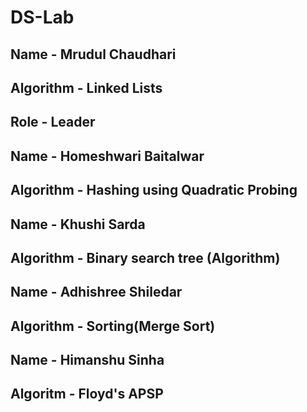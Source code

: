 # DS-Lab

## Name - Mrudul Chaudhari
## Algorithm - Linked Lists
## Role - Leader

## Name - Homeshwari Baitalwar
## Algorithm - Hashing using Quadratic Probing

## Name - Khushi Sarda
## Algorithm - Binary search tree (Algorithm)

## Name - Adhishree Shiledar
## Algorithm - Sorting(Merge Sort)

## Name - Himanshu Sinha
## Algoritm - Floyd's APSP